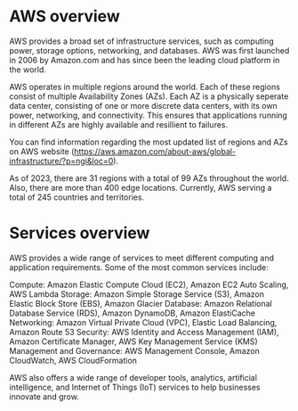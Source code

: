 # AWS overview
AWS provides a broad set of infrastructure services, such as computing power, storage options, networking, and databases. AWS was first launched in 2006 by Amazon.com and has since been the leading cloud platform in the world.

AWS operates in multiple regions around the world. Each of these regions consist of multiple Availability Zones (AZs). Each AZ is a physically seperate data center, consisting of one or more discrete data centers, with its own power, networking, and connectivity. This ensures that applications running in different AZs are highly available and resillient to failures.

You can find information regarding the most updated list of regions and AZs on AWS website (https://aws.amazon.com/about-aws/global-infrastructure/?p=ngi&loc=0).

As of 2023, there are 31 regions with a total of 99 AZs throughout the world. Also, there are more than 400 edge locations. Currently, AWS serving a total of 245 countries and territories. 

# Services overview
AWS provides a wide range of services to meet different computing and application requirements. Some of the most common services include:

Compute: Amazon Elastic Compute Cloud (EC2), Amazon EC2 Auto Scaling, AWS Lambda
Storage: Amazon Simple Storage Service (S3), Amazon Elastic Block Store (EBS), Amazon Glacier
Database: Amazon Relational Database Service (RDS), Amazon DynamoDB, Amazon ElastiCache
Networking: Amazon Virtual Private Cloud (VPC), Elastic Load Balancing, Amazon Route 53
Security: AWS Identity and Access Management (IAM), Amazon Certificate Manager, AWS Key Management Service (KMS)
Management and Governance: AWS Management Console, Amazon CloudWatch, AWS CloudFormation

AWS also offers a wide range of developer tools, analytics, artificial intelligence, and Internet of Things (IoT) services to help businesses innovate and grow.